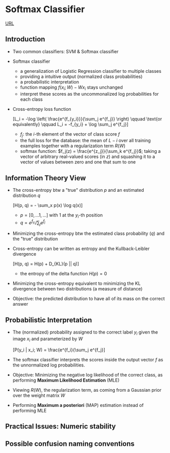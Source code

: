 # Softmax Classifier

[URL](http://cs231n.github.io/linear-classify/#softmax)

## Introduction

+ Two common classifiers: SVM & Softmax classifier

+ Softmax classifier
  + a generalization of Logistic Regression classifier to multiple classes
  + providing a intuitive output (normalized class probabilities)
  + a probabilistic interpretation 
  + function mapping $f(x_i; W) - Wx_i$ stays unchanged
  + interpret these scores as the uncommonalized log probabilities for each class

+ Cross-entropy loss function

  \[L_i = -\log \left( \frac{e^{f_{y_i}}}{\sum_j e^{f_j}} \right) \qquad \text{or equivalently} \qquad L_i = -f_{y_i} + \log \sum_j e^{f_j}\]

  + $f_j$: the $i$-th element of the vector of class score $f$
  + the full loss for the database: the mean of $L-i$ over all training examples together with a regularization term $R(W)$
  + softmax function: $f_j(z) = \frac{e^{z_j}}{\sum_k e^{f_j}}$; taking a vector of arbitrary real-valued scores (in $z$) and squashing it to a vector of values between zero and one that sum to one


## Information Theory View

+ The cross-entropy btw a "true" distribution $p$ and an estimated distribution $q$

  \[H(p, q) = - \sum_x p(x) \log q(x)\]

  + $p = [0, \dots 1, \dots]$ with 1 at the $y_i$-th position
  + $q = e^{f_{y_i}} / \sum_j e^{f_j}$

+ Minimizing the cross-entropy btw the estimated class probability ($q$) and the "true" distribution

+ Cross-entropy can be written as entropy and the Kullback-Leibler divergence

  \[H(p, q) = H(p) + D_{KL}(p || q)\]

  + the entropy of the delta function $H(p) = 0$ 

+ Minimizing the cross-entropy equivalent to minimizing the KL divergence between two distributions (a measure of distance)

+ Objective: the predicted distribution to have all of its mass on the correct answer


## Probabilistic Interpretation

+ The (normalized) probability assigned to the correct label $y_i$ given the image $x_i$ and parameterized by $W$

  \[P(y_i | x_i; W) = \frac{e^{f_i}{\sum_j e^{f_j}\]

+ The softmax classifier interprets the scores inside the output vector $f$ as the unnormalized log probabilities.

+ Objective: Minimizing the negative log likelihood of the correct class, as performing __Maximum Likelihood Estimation__ (MLE)

+ Viewing $R(W)$, the regularization term, as coming from a Gaussian prior over the weight matrix $W$

+ Performing __Maximum a posteriori__ (MAP) estimation instead of performing MLE


## Practical Issues: Numeric stability




## Possible confusion naming conventions





